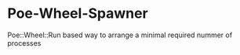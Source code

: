 Poe-Wheel-Spawner
=================

Poe::Wheel::Run based way to arrange a minimal required nummer of processes 
